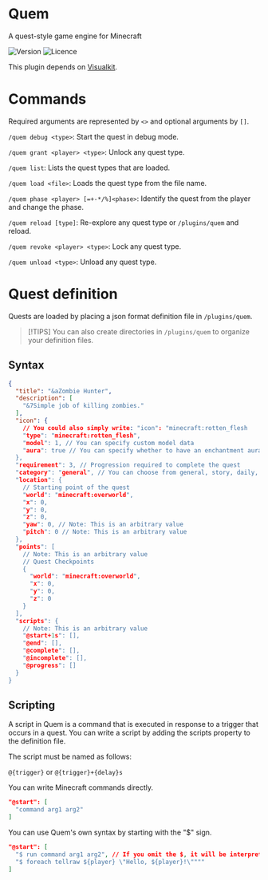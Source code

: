 # Quem

A quest-style game engine for Minecraft

![Version](https://img.shields.io/badge/version-0.1.0-blue?style=flat-square)
![Licence](https://img.shields.io/badge/licence-MIT-red?style=flat-square)

This plugin depends on [Visualkit](https://github.com/tksimeji/visualkit).

# Commands

Required arguments are represented by `<>` and optional arguments by `[]`.

`/quem debug <type>`: Start the quest in debug mode.

`/quem grant <player> <type>`: Unlock any quest type.

`/quem list`: Lists the quest types that are loaded.

`/quem load <file>`: Loads the quest type from the file name.

`/quem phase <player> [=+-*/%]<phase>`: Identify the quest from the player and change the phase.

`/quem reload [type]`: Re-explore any quest type or `/plugins/quem` and reload.

`/quem revoke <player> <type>`: Lock any quest type.

`/quem unload <type>`: Unload any quest type.

# Quest definition

Quests are loaded by placing a json format definition file in `/plugins/quem`.

> [!TIPS]
> You can also create directories in `/plugins/quem` to organize your definition files.

## Syntax

```json
{
  "title": "&aZombie Hunter",
  "description": [
    "&7Simple job of killing zombies."
  ],
  "icon": {
    // You could also simply write: "icon": "minecraft:rotten_flesh
    "type": "minecraft:rotten_flesh",
    "model": 1, // You can specify custom model data
    "aura": true // You can specify whether to have an enchantment aura.
  },
  "requirement": 3, // Progression required to complete the quest
  "category": "general", // You can choose from general, story, daily, and event
  "location": {
    // Starting point of the quest
    "world": "minecraft:overworld",
    "x": 0,
    "y": 0,
    "z": 0,
    "yaw": 0, // Note: This is an arbitrary value
    "pitch": 0 // Note: This is an arbitrary value
  },
  "points": [
    // Note: This is an arbitrary value
    // Quest Checkpoints
    {
      "world": "minecraft:overworld",
      "x": 0,
      "y": 0,
      "z": 0
    }
  ],
  "scripts": {
    // Note: This is an arbitrary value
    "@start+1s": [],
    "@end": [],
    "@complete": [],
    "@incomplete": [],
    "@progress": []
  }
}
```

## Scripting

A script in Quem is a command that is executed in response to a trigger that occurs in a quest.
You can write a script by adding the scripts property to the definition file.

The script must be named as follows:

```@{trigger}``` or ```@{trigger}+{delay}s```

You can write Minecraft commands directly.

```json
"@start": [
  "command arg1 arg2"
]
```

You can use Quem's own syntax by starting with the "$" sign.

```json
"@start": [
  "$ run command arg1 arg2", // If you omit the $, it will be interpreted internally as.
  "$ foreach tellraw ${player} \"Hello, ${player}!\""""
]
```
